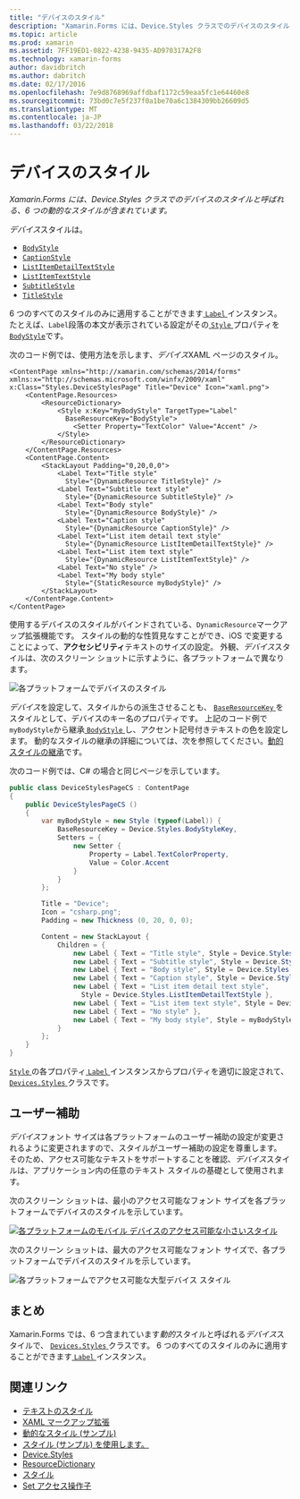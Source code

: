 ```yaml
---
title: "デバイスのスタイル"
description: "Xamarin.Forms には、Device.Styles クラスでのデバイスのスタイルと呼ばれる、6 つの動的なスタイルが含まれています。"
ms.topic: article
ms.prod: xamarin
ms.assetid: 7FF19ED1-0822-4238-9435-AD970317A2F8
ms.technology: xamarin-forms
author: davidbritch
ms.author: dabritch
ms.date: 02/17/2016
ms.openlocfilehash: 7e9d8768969affdbaf1172c59eaa5fc1e64460e8
ms.sourcegitcommit: 73bd0c7e5f237f0a1be70a6c1384309bb26609d5
ms.translationtype: MT
ms.contentlocale: ja-JP
ms.lasthandoff: 03/22/2018
---
```

# <a name="device-styles"></a>デバイスのスタイル

_Xamarin.Forms には、Device.Styles クラスでのデバイスのスタイルと呼ばれる、6 つの動的なスタイルが含まれています。_

*デバイス*スタイルは。

- [`BodyStyle`](https://developer.xamarin.com/api/field/Xamarin.Forms.Device+Styles.BodyStyle/)
- [`CaptionStyle`](https://developer.xamarin.com/api/field/Xamarin.Forms.Device+Styles.CaptionStyle/)
- [`ListItemDetailTextStyle`](https://developer.xamarin.com/api/field/Xamarin.Forms.Device+Styles.ListItemDetailTextStyle/)
- [`ListItemTextStyle`](https://developer.xamarin.com/api/field/Xamarin.Forms.Device+Styles.ListItemTextStyle/)
- [`SubtitleStyle`](https://developer.xamarin.com/api/field/Xamarin.Forms.Device+Styles.SubtitleStyle/)
- [`TitleStyle`](https://developer.xamarin.com/api/field/Xamarin.Forms.Device+Styles.TitleStyle/)

6 つのすべてのスタイルのみに適用することができます[ `Label` ](https://developer.xamarin.com/api/type/Xamarin.Forms.Label/)インスタンス。 たとえば、`Label`段落の本文が表示されている設定がその[ `Style` ](https://developer.xamarin.com/api/property/Xamarin.Forms.VisualElement.Style/)プロパティを[ `BodyStyle`](https://developer.xamarin.com/api/field/Xamarin.Forms.Device+Styles.BodyStyle/)です。

次のコード例では、使用方法を示します、*デバイス*XAML ページのスタイル。

```xaml
<ContentPage xmlns="http://xamarin.com/schemas/2014/forms" xmlns:x="http://schemas.microsoft.com/winfx/2009/xaml" x:Class="Styles.DeviceStylesPage" Title="Device" Icon="xaml.png">
    <ContentPage.Resources>
        <ResourceDictionary>
            <Style x:Key="myBodyStyle" TargetType="Label"
              BaseResourceKey="BodyStyle">
                <Setter Property="TextColor" Value="Accent" />
            </Style>
        </ResourceDictionary>
    </ContentPage.Resources>
    <ContentPage.Content>
        <StackLayout Padding="0,20,0,0">
            <Label Text="Title style"
              Style="{DynamicResource TitleStyle}" />
            <Label Text="Subtitle text style"
              Style="{DynamicResource SubtitleStyle}" />
            <Label Text="Body style"
              Style="{DynamicResource BodyStyle}" />
            <Label Text="Caption style"
              Style="{DynamicResource CaptionStyle}" />
            <Label Text="List item detail text style"
              Style="{DynamicResource ListItemDetailTextStyle}" />
            <Label Text="List item text style"
              Style="{DynamicResource ListItemTextStyle}" />
            <Label Text="No style" />
            <Label Text="My body style"
              Style="{StaticResource myBodyStyle}" />
        </StackLayout>
    </ContentPage.Content>
</ContentPage>
```

使用するデバイスのスタイルがバインドされている、`DynamicResource`マークアップ拡張機能です。 スタイルの動的な性質見なすことができ、iOS で変更することによって、**アクセシビリティ**テキストのサイズの設定。 外観、*デバイス*スタイルは、次のスクリーン ショットに示すように、各プラットフォームで異なります。

![](device-images/device-styles.png "各プラットフォームでデバイスのスタイル")

*デバイス*を設定して、スタイルからの派生させることも、 [ `BaseResourceKey` ](https://developer.xamarin.com/api/property/Xamarin.Forms.Style.BaseResourceKey/)をスタイルとして、デバイスのキー名のプロパティです。 上記のコード例で`myBodyStyle`から継承[ `BodyStyle` ](https://developer.xamarin.com/api/field/Xamarin.Forms.Device+Styles.BodyStyle/)し、アクセント記号付きテキストの色を設定します。 動的なスタイルの継承の詳細については、次を参照してください。[動的スタイルの継承](~/xamarin-forms/user-interface/styles/dynamic.md#dynamic-style-inheritance)です。

次のコード例では、C# の場合と同じページを示しています。

```csharp
public class DeviceStylesPageCS : ContentPage
{
    public DeviceStylesPageCS ()
    {
        var myBodyStyle = new Style (typeof(Label)) {
            BaseResourceKey = Device.Styles.BodyStyleKey,
            Setters = {
                new Setter {
                    Property = Label.TextColorProperty,
                    Value = Color.Accent
                }
            }
        };

        Title = "Device";
        Icon = "csharp.png";
        Padding = new Thickness (0, 20, 0, 0);

        Content = new StackLayout {
            Children = {
                new Label { Text = "Title style", Style = Device.Styles.TitleStyle },
                new Label { Text = "Subtitle style", Style = Device.Styles.SubtitleStyle },
                new Label { Text = "Body style", Style = Device.Styles.BodyStyle },
                new Label { Text = "Caption style", Style = Device.Styles.CaptionStyle },
                new Label { Text = "List item detail text style",
                  Style = Device.Styles.ListItemDetailTextStyle },
                new Label { Text = "List item text style", Style = Device.Styles.ListItemTextStyle },
                new Label { Text = "No style" },
                new Label { Text = "My body style", Style = myBodyStyle }
            }
        };
    }
}
```

[ `Style` ](https://developer.xamarin.com/api/property/Xamarin.Forms.VisualElement.Style/)の各プロパティ[ `Label` ](https://developer.xamarin.com/api/type/Xamarin.Forms.Label/)インスタンスからプロパティを適切に設定されて、 [ `Devices.Styles` ](https://developer.xamarin.com/api/type/Xamarin.Forms.Device+Styles/)クラスです。

## <a name="accessibility"></a>ユーザー補助

*デバイス*フォント サイズは各プラットフォームのユーザー補助の設定が変更されるように変更されますので、スタイルがユーザー補助の設定を尊重します。 そのため、アクセス可能なテキストをサポートすることを確認、*デバイス*スタイルは、アプリケーション内の任意のテキスト スタイルの基礎として使用されます。

次のスクリーン ショットは、最小のアクセス可能なフォント サイズを各プラットフォームでデバイスのスタイルを示しています。

[![](device-images/minimum-size.png "各プラットフォームのモバイル デバイスのアクセス可能な小さいスタイル")](device-images/minimum-size-large.png#lightbox "各プラットフォームのモバイル デバイスのアクセス可能な小さいスタイル")

次のスクリーン ショットは、最大のアクセス可能なフォント サイズで、各プラットフォームでデバイスのスタイルを示しています。

![](device-images/maximum-size.png "各プラットフォームでアクセス可能な大型デバイス スタイル")

## <a name="summary"></a>まとめ

Xamarin.Forms では、6 つ含まれています*動的*スタイルと呼ばれる*デバイス*スタイルで、 [ `Devices.Styles` ](https://developer.xamarin.com/api/type/Xamarin.Forms.Device+Styles/)クラスです。 6 つのすべてのスタイルのみに適用することができます[ `Label` ](https://developer.xamarin.com/api/type/Xamarin.Forms.Label/)インスタンス。


## <a name="related-links"></a>関連リンク

- [テキストのスタイル](~/xamarin-forms/user-interface/text/styles.md)
- [XAML マークアップ拡張](~/xamarin-forms/xaml/xaml-basics/xaml-markup-extensions.md)
- [動的なスタイル (サンプル)](https://developer.xamarin.com/samples/xamarin-forms/UserInterface/Styles/DynamicStyles/)
- [スタイル (サンプル) を使用します。](https://developer.xamarin.com/samples/xamarin-forms/WorkingWithStyles/)
- [Device.Styles](https://developer.xamarin.com/api/type/Xamarin.Forms.Device+Styles/)
- [ResourceDictionary](https://developer.xamarin.com/api/type/Xamarin.Forms.ResourceDictionary/)
- [スタイル](https://developer.xamarin.com/api/type/Xamarin.Forms.Style/)
- [Set アクセス操作子](https://developer.xamarin.com/api/type/Xamarin.Forms.Setter/)
